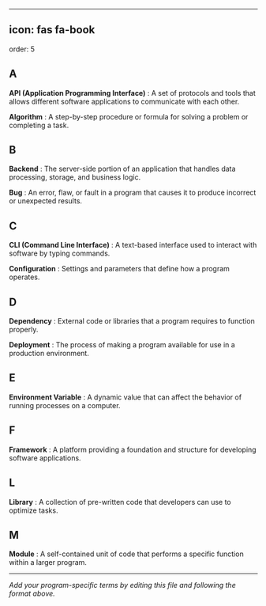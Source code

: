 -----

## icon: fas fa-book
order: 5

## A

**API (Application Programming Interface)**
: A set of protocols and tools that allows different software applications to communicate with each other.

**Algorithm**
: A step-by-step procedure or formula for solving a problem or completing a task.

## B

**Backend**
: The server-side portion of an application that handles data processing, storage, and business logic.

**Bug**
: An error, flaw, or fault in a program that causes it to produce incorrect or unexpected results.

## C

**CLI (Command Line Interface)**
: A text-based interface used to interact with software by typing commands.

**Configuration**
: Settings and parameters that define how a program operates.

## D

**Dependency**
: External code or libraries that a program requires to function properly.

**Deployment**
: The process of making a program available for use in a production environment.

## E

**Environment Variable**
: A dynamic value that can affect the behavior of running processes on a computer.

## F

**Framework**
: A platform providing a foundation and structure for developing software applications.

## L

**Library**
: A collection of pre-written code that developers can use to optimize tasks.

## M

**Module**
: A self-contained unit of code that performs a specific function within a larger program.

-----

*Add your program-specific terms by editing this file and following the format above.*